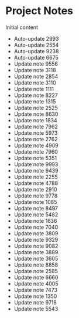 # Project Notes

Initial content
- Auto-update 2993
- Auto-update 2554
- Auto-update 9238
- Auto-update 6675
- Update note 9556
- Update note 3118
- Update note 2854
- Update note 3110
- Update note 1111
- Update note 8227
- Update note 1315
- Update note 2525
- Update note 8630
- Update note 1834
- Update note 7962
- Update note 5973
- Update note 2762
- Update note 4909
- Update note 7960
- Update note 5351
- Update note 9993
- Update note 9439
- Update note 2255
- Update note 4788
- Update note 2910
- Update note 9778
- Update note 1085
- Update note 8497
- Update note 5482
- Update note 1636
- Update note 7040
- Update note 3809
- Update note 9329
- Update note 9082
- Update note 3889
- Update note 3605
- Update note 8858
- Update note 2585
- Update note 6660
- Update note 4005
- Update note 7473
- Update note 1350
- Update note 9718
- Update note 5543
